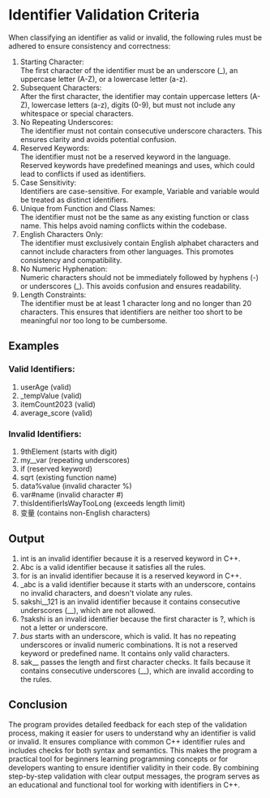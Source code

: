 # Identifier Validation Criteria
When classifying an identifier as valid or invalid, the following rules must be adhered to ensure 
consistency and correctness: 
1. Starting Character:                                                                                                                      
The first character of the identifier must be an underscore (_), an uppercase letter (A-Z), 
or a lowercase letter (a-z). 
2. Subsequent Characters:                                                                                                                         
After the first character, the identifier may contain uppercase letters (A-Z), lowercase 
letters (a-z), digits (0-9), but must not include any whitespace or special characters. 
3. No Repeating Underscores:                                                                                                             
The identifier must not contain consecutive underscore characters. This ensures clarity 
and avoids potential confusion. 
4. Reserved Keywords:                                                                                                                          
The identifier must not be a reserved keyword in the language. Reserved keywords have 
predefined meanings and uses, which could lead to conflicts if used as identifiers. 
5. Case Sensitivity:                                                                                                                      
Identifiers are case-sensitive. For example, Variable and variable would be treated as 
distinct identifiers. 
6. Unique from Function and Class Names:                                                                                  
The identifier must not be the same as any existing function or class name. This helps 
avoid naming conflicts within the codebase. 
7. English Characters Only:                                                                                                              
The identifier must exclusively contain English alphabet characters and cannot include 
characters from other languages. This promotes consistency and compatibility. 
8. No Numeric Hyphenation:                                                                                                 
Numeric characters should not be immediately followed by hyphens (-) or underscores 
(_). This avoids confusion and ensures readability. 
9. Length Constraints:                                                                                                                    
The identifier must be at least 1 character long and no longer than 20 characters. This 
ensures that identifiers are neither too short to be meaningful nor too long to be 
cumbersome.
## Examples 
### Valid Identifiers: 
1. userAge (valid) 
2. _tempValue (valid) 
3. itemCount2023 (valid) 
4. average_score (valid) 
### Invalid Identifiers: 
1. 9thElement (starts with digit) 
2. my__var (repeating underscores) 
3. if (reserved keyword) 
4. sqrt (existing function name) 
5. data%value (invalid character %) 
6. var#name (invalid character #) 
7. thisIdentifierIsWayTooLong (exceeds length limit) 
8. 变量 (contains non-English characters)
## Output 
1. int is an invalid identifier because it is a reserved keyword in C++. 
2. Abc is a valid identifier because it satisfies all the rules.
3. for is an invalid identifier because it is a reserved keyword in C++.
4. _abc is a valid identifier because it starts with an underscore, contains no invalid characters, and doesn't violate 
any rules. 
5. sakshi__121 is an invalid identifier because it contains consecutive underscores (__), which are not 
allowed. 
6. ?sakshi is an invalid identifier because the first character is ?, which is not a letter or underscore. 
7. _bus_ starts with an underscore, which is valid.  It has no repeating underscores or invalid numeric combinations. It is not a reserved keyword or predefined name. It contains only valid characters. 
8. sak__ passes the length and first character checks. It fails because it contains consecutive underscores (__), which are invalid according to the rules.
## Conclusion 
The program provides detailed feedback for each step of the validation process, making it easier for users 
to understand why an identifier is valid or invalid. It ensures compliance with common C++ identifier rules and includes checks for both syntax and 
semantics. This makes the program a practical tool for beginners learning programming concepts or for developers 
wanting to ensure identifier validity in their code. 
By combining step-by-step validation with clear output messages, the program serves as an educational and 
functional tool for working with identifiers in C++.
